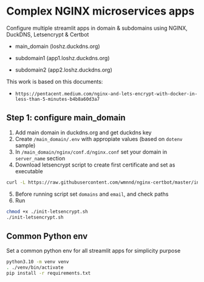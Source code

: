# Complex NGINX microservices apps

Configure multiple streamlit apps in domain & subdomains using NGINX, DuckDNS, Letsencrypt & Certbot

- main_domain (loshz.duckdns.org)

- subdomain1 (app1.loshz.duckdns.org)

- subdomain2 (app2.loshz.duckdns.org)

This work is based on this documents:
- `https://pentacent.medium.com/nginx-and-lets-encrypt-with-docker-in-less-than-5-minutes-b4b8a60d3a7`


## Step 1: configure main_domain

1. Add main domain in duckdns.org and get duckdns key
2. Create `/main_domain/.env` with appropiate values (based on `dotenv` sample)
3. In `/main_domain/nginx/conf.d/nginx.conf` set your domain in `server_name` section
4. Download letsencrypt script to create first certificate and set as executable
```bash
curl -L https://raw.githubusercontent.com/wmnnd/nginx-certbot/master/init-letsencrypt.sh > init-letsencrypt.sh
```
5. Before running script set `domains` and `email`, and check paths
6. Run
```bash
chmod +x ./init-letsencrypt.sh
./init-letsencrypt.sh
```

## Common Python env

Set a common python env for all streamlit apps for simplicity purpose
```bash
python3.10 -m venv venv
. ./venv/bin/activate
pip install -r requirements.txt
```

